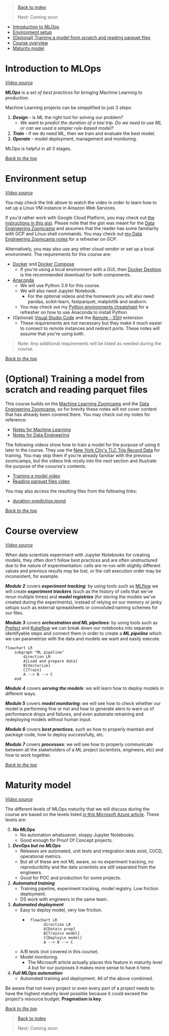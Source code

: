 >[Back to index](README.md)

>Next: Coming soon

- [Introduction to MLOps](#introduction-to-mlops)
- [Environment setup](#environment-setup)
- [(Optional) Training a model from scratch and reading parquet files](#optional-training-a-model-from-scratch-and-reading-parquet-files)
- [Course overview](#course-overview)
- [Maturity model](#maturity-model)

# Introduction to MLOps

_[Video source](https://www.youtube.com/watch?v=s0uaFZSzwfI&list=PL3MmuxUbc_hIUISrluw_A7wDSmfOhErJK&index=2)_

***MLOps*** is a _set of best practices_ for bringing Machine Learning to production.

Machine Learning projects can be simpplified to just 3 steps:

1. ***Design*** - is ML the right tool for solving our problem?
   * _We want to predict the duration of a taxi trip. Do we need to use ML or can we used a simpler rule-based model?_
2. ***Train*** - if we do need ML, then we train and evaluate the best model.
3. ***Operate*** - model deployment, management and monitoring.

MLOps is helpful in all 3 stages.

_[Back to the top](#)_

# Environment setup

_[Video source](https://www.youtube.com/watch?v=IXSiYkP23zo&list=PL3MmuxUbc_hIUISrluw_A7wDSmfOhErJK&index=3)_

You may check the link above to watch the video in order to learn how to set up a Linux VM instance in Amazon Web Services.

If you'd rather work with Google Cloud Platform, you may check out [the instructions in this gist](https://gist.github.com/ziritrion/3214aa570e15ae09bf72c4587cb9d686). Please note that the gist was meant for the [Data Engineering Zoomcamp](https://github.com/DataTalksClub/data-engineering-zoomcamp) and assumes that the reader has some familiarity with GCP and Linux shell commands. You may check out [my Data Engineering Zoomcamp notes](https://github.com/ziritrion/dataeng-zoomcamp/blob/main/notes/1_intro.md#terraform-and-google-cloud-platform) for a refresher on GCP.

Alternatively, you may also use any other cloud vendor or set up a local environment. The requirements for this course are:

* [Docker](https://www.docker.com/) and [Docker Compose](https://docs.docker.com/compose/)
  * If you're using a local environment with a GUI, then [Docker Desktop](https://www.docker.com/products/docker-desktop/) is the recommended download for both components.
* [Anaconda](https://www.anaconda.com/)
  * We will use Python 3.9 for this course.
  * We will also need Jupyter Notebook.
    * For the optional videos and the homework you will also need pandas, scikit-learn, fastparquet, matplotlib and seaborn.
  * You may check out my [Python environments cheatsheet](https://gist.github.com/ziritrion/8024025672ea92b8bdeb320d6015aa0d) for a refresher on how to use Anaconda to install Python.
* (Optional) [Visual Studio Code](https://code.visualstudio.com/) and the [Remote - SSH](https://marketplace.visualstudio.com/items?itemName=ms-vscode-remote.remote-ssh) extension
  * These requirements are not necessary but they make it much easier to connect to remote instances and redirect ports. These notes will assume that you're using both.

>Note: Any additional requirements will be listed as needed during the course.

_[Back to the top](#)_

# (Optional) Training a model from scratch and reading parquet files

This course builds on the [Machine Learning Zoomcamp](https://github.com/alexeygrigorev/mlbookcamp-code/tree/master/course-zoomcamp) and the [Data Engineering Zoomcamp](https://github.com/DataTalksClub/data-engineering-zoomcamp), so for brevity these notes will not cover content that has already been covered there. You may check out my notes for reference:
* [Notes for Machine Learning](https://github.com/ziritrion/ml-zoomcamp)
* [Notes for Data Engineering](https://github.com/ziritrion/dataeng-zoomcamp)

The following videos show how to train a model for the purpose of using it later in the course. They use the [New York City's TLC Trip Record Data](https://www1.nyc.gov/site/tlc/about/tlc-trip-record-data.page) for training. You may skip them if you're already familiar with the previous zoomcamps, but the videos link nicely into the next section and illustrate the purpose of the coourse's contents.

* [Training a model video](https://www.youtube.com/watch?v=iRunifGSHFc&list=PL3MmuxUbc_hIUISrluw_A7wDSmfOhErJK&index=6)
* [Reading parquet files video](https://www.youtube.com/watch?v=r94QjpX9vSE&list=PL3MmuxUbc_hIUISrluw_A7wDSmfOhErJK&index=4)

You may also access the resulting files from the following links:

* [duration-prediction.ipynd](https://github.com/DataTalksClub/mlops-zoomcamp/blob/main/01-intro/duration-prediction.ipynb)

_[Back to the top](#)_

# Course overview

_[Video source](https://www.youtube.com/watch?v=teP9KWkP6SM&list=PL3MmuxUbc_hIUISrluw_A7wDSmfOhErJK&index=6)_

When data scientists experiment with Jupyter Notebooks for creating models, they often don't follow best practices and are often unstructured due to the nature of experimentation: cells are re-run with slightly different values and previous results may be lost, or the cell execution order may be inconsistent, for example.

***Module 2*** covers ***experiment tracking***: by using tools such as [MLflow](https://mlflow.org/) we will create ***experiment trackers*** (such as the history of cells that we've rerun multiple times) and ***model registries*** (for storing the models we've created during the experiments), instead of relying on our memory or janky setups such as external spreadsheets or convoluted naming schemes for our files.

***Module 3*** covers ***orchestration and ML pipelines***: by using tools such as [Prefect](https://www.prefect.io/) and [Kubeflow](https://www.kubeflow.org/) we can break down our notebooks into separate identifyable steps and connect them in order to create a ***ML pipeline*** which we can parametrize with the data and models we want and easily execute.

```mermaid
flowchart LR
    subgraph "ML pipeline"
        direction LR
        A[Load and prepare data]
        B[Vectorize]
        C[Train]
        A --> B --> C
    end
```

***Module 4*** covers ***serving the models***: we will learn how to deploy models in different ways.

***Module 5*** covers ***model monitoring***: we will see how to check whether our model is performing fine or not and how to generate alers to warn us of performance drops and failures, and even automate retraining and redeploying models without human input.

***Module 6*** covers ***best practices***, such as how to properly maintain and package code, how to deploy successfully, etc.

***Module 7*** covers ***processes***: we will see how to properly communicate between all the stakeholders of a ML project (scientists, engineers, etc) and how to work together.

_[Back to the top](#)_

# Maturity model

_[Video source](https://www.youtube.com/watch?v=XwTH8BDGzYk&list=PL3MmuxUbc_hIUISrluw_A7wDSmfOhErJK&index=8)_

The different levels of MLOps maturity that we will discuss during the course are based on the levels listed [in this Microsoft Azure article](https://docs.microsoft.com/en-us/azure/architecture/example-scenario/mlops/mlops-maturity-model). These levels are:

0. ***No MLOps***
   *  No automation whatsoever, sloppy Jupyter Notebooks.
   *  Good enough for Proof Of Concept projects.
1. ***DevOps but no MLOps***
   * Releases are automated, unit tests and integration tests exist, CI/CD, operational metrics.
   * But all of these are not ML aware, so no experiment tracking, no reproducibility and the data scientists are still separated from the engineers.
   * Good for POC and production for some projects.
2. ***Automated training***
   * Training pipeline, experiment tracking, model registry. Low friction deployment.
   * DS work with engineers in the same team.
3. ***Automated deployment***
   * Easy to deploy model, very low friction.
     * ```mermaid
        flowchart LR
              direction LR
              A[Data\n prep]
              B[Train\n model]
              C[Deploy\n model]
              A --> B --> C
        ```
   * A/B tests (not covered in this course).
   * Model monitoring.
     * The Microsoft article actually places this feature in maturity level 4 but for our purposes it makes more sense to have it here.
4. ***Full MLOps automation***
   * Automated training and deployment. All of the above combined.

Be aware that not every project or even every part of a project needs to have the highest maturity level possible because it could exceed the project's resource budget. **Pragmatism is key**.

_[Back to the top](#)_

>[Back to index](README.md)

>Next: Coming soon